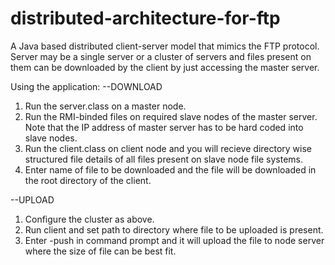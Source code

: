 # distributed-architecture-for-ftp
A Java based distributed client-server model that mimics the FTP protocol. Server may be a single server or a cluster of servers and files present on them can be downloaded by the client by just accessing the master server.

Using the application: 
--DOWNLOAD
 1. Run the server.class on a master node.
 2. Run the RMI-binded files on required slave nodes of the master server. Note that the IP address of master server has to be hard coded into slave nodes.
 3. Run the client.class on client node and you will recieve directory wise structured file details of all files present on slave node file systems.
 4. Enter name of file to be downloaded and the file will be downloaded in the root directory of the client.
 
 --UPLOAD
  1. Configure the cluster as above.
  2. Run client and set path to directory where file to be uploaded is present.
  3. Enter -push in command prompt and it will upload the file to node server where the size of file can be best fit.
  
  
